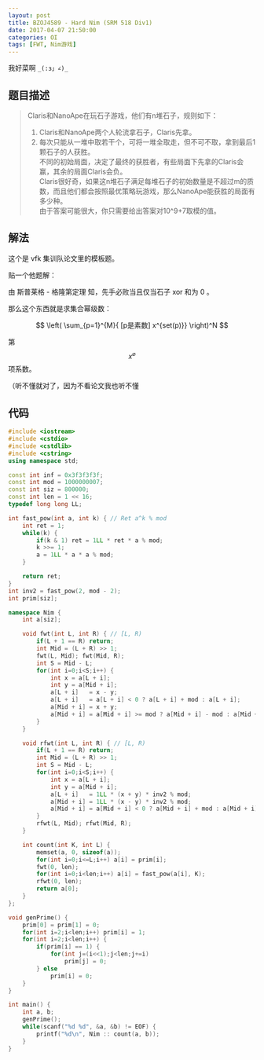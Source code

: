 ```yaml
---
layout: post
title: BZOJ4589 - Hard Nim (SRM 518 Div1)
date: 2017-04-07 21:50:00
categories: OI
tags: [FWT, Nim游戏]
---
```


我好菜啊 `_(:з」∠)_`

## 题目描述

> Claris和NanoApe在玩石子游戏，他们有n堆石子，规则如下：   
> 1. Claris和NanoApe两个人轮流拿石子，Claris先拿。   
> 2. 每次只能从一堆中取若干个，可将一堆全取走，但不可不取，拿到最后1颗石子的人获胜。   
>    不同的初始局面，决定了最终的获胜者，有些局面下先拿的Claris会赢，其余的局面Claris会负。   
>    Claris很好奇，如果这n堆石子满足每堆石子的初始数量是不超过m的质数，而且他们都会按照最优策略玩游戏，那么NanoApe能获胜的局面有多少种。   
>    由于答案可能很大，你只需要给出答案对10^9+7取模的值。   

## 解法

这个是 vfk 集训队论文里的模板题。

贴一个他题解：

由 斯普莱格 - 格隆第定理 知，先手必败当且仅当石子 xor 和为 0 。

那么这个东西就是求集合幂级数：

$$ \left( \sum_{p=1}^{M}{ [p是素数] x^{set(p)}} \right)^N $$

第 $$ x^{\varnothing} $$ 项系数。

（听不懂就对了，因为不看论文我也听不懂

## 代码

```cpp
#include <iostream>
#include <cstdio>
#include <cstdlib>
#include <cstring>
using namespace std;

const int inf = 0x3f3f3f3f;
const int mod = 1000000007;
const int siz = 800000;
const int len = 1 << 16;
typedef long long LL;

int fast_pow(int a, int k) { // Ret a^k % mod
    int ret = 1;
    while(k) {
        if(k & 1) ret = 1LL * ret * a % mod;
        k >>= 1;
        a = 1LL * a * a % mod;
    }

    return ret;
}
int inv2 = fast_pow(2, mod - 2);
int prim[siz];

namespace Nim {
    int a[siz];

    void fwt(int L, int R) { // [L, R)
        if(L + 1 == R) return;
        int Mid = (L + R) >> 1;
        fwt(L, Mid); fwt(Mid, R);
        int S = Mid - L;
        for(int i=0;i<S;i++) {
            int x = a[L + i];
            int y = a[Mid + i];
            a[L + i]   = x - y;
            a[L + i]   = a[L + i] < 0 ? a[L + i] + mod : a[L + i];
            a[Mid + i] = x + y;
            a[Mid + i] = a[Mid + i] >= mod ? a[Mid + i] - mod : a[Mid + i];
        }
    }

    void rfwt(int L, int R) { // [L, R)
        if(L + 1 == R) return;
        int Mid = (L + R) >> 1;
        int S = Mid - L;
        for(int i=0;i<S;i++) {
            int x = a[L + i];
            int y = a[Mid + i];
            a[L + i]   = 1LL * (x + y) * inv2 % mod;
            a[Mid + i] = 1LL * (x - y) * inv2 % mod;
            a[Mid + i] = a[Mid + i] < 0 ? a[Mid + i] + mod : a[Mid + i];
        }
        rfwt(L, Mid); rfwt(Mid, R);
    }

    int count(int K, int L) {
        memset(a, 0, sizeof(a));
        for(int i=0;i<=L;i++) a[i] = prim[i];
        fwt(0, len);
        for(int i=0;i<len;i++) a[i] = fast_pow(a[i], K);
        rfwt(0, len);
        return a[0];
    }
};

void genPrime() {
    prim[0] = prim[1] = 0;
    for(int i=2;i<len;i++) prim[i] = 1;
    for(int i=2;i<len;i++) {
        if(prim[i] == 1) {
            for(int j=(i<<1);j<len;j+=i)
                prim[j] = 0;
        } else
            prim[i] = 0;
    }
}

int main() {
    int a, b;
    genPrime();
    while(scanf("%d %d", &a, &b) != EOF) {
        printf("%d\n", Nim :: count(a, b));
    }
}
```
